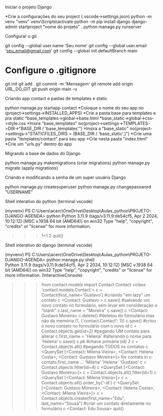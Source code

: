 Iniciar o projeto Django

*Crie a configurações do seu project (.vscode->settings.json)
python -m venv "venv"
venv\Scripts\activate
python -m pip install django
django-admin startproject "nome do projeto" .
python manage.py runserver

Configurar o git

git config --global user.name 'Seu nome'
git config --global user.email 'seu_email@gmail.com'
git config --global init.defaultBranch main
# Configure o .gitignore
git init
git add .
git commit -m 'Mensagem'
git remote add origin URL_DO_GIT
git push origin main -u

Criando app contact e pastas de templates e static

python manage.py startapp contact
*Coloque o nome do seu app no (project->settings->INSTALLED_APPS)
*Crie a pasta base para templates e pra static
*base_templates->global->base.html
*base_static->global->css->style.css
*Insira "base_templates" no(project->settings->TEMPLATES->DIR->"BASE_DIR / 'base_templates'")
*Insira a "base_static" no(project->settings->"STATICFILES_DIRS = (BASE_DIR / 'base_static',)")
*Crie uma pasta "templates/contact" para seu app
*Crie nesta pasta "index.html"
*Crie um "urls.py" dentro do app

Migrando a base de dados do Django

python manage.py makemigrations  (criar migrations)
python manage.py migrate (apply migrations)

Criando e modificando a senha de um super usuário Django

python manage.py createsuperuser
python manage.py changepassword "USERNAME"

Shell interativo do python (terminal vscode) 

(myvenv) PS C:\Users\acerc\OneDrive\Desktop\Aulas_python\PROJETO-DJANGO-AGENDA> python
Python 3.11.9 (tags/v3.11.9:de54cf5, Apr  2 2024, 10:12:12) [MSC v.1938 64 bit (AMD64)] on win32
Type "help", "copyright", "credits" or "license" for more information.
>>> 1+1
2
>>> quit()

Shell interativo do django (terminal vscode) 

(myvenv) PS C:\Users\acerc\OneDrive\Desktop\Aulas_python\PROJETO-DJANGO-AGENDA> python manage.py shell        
Python 3.11.9 (tags/v3.11.9:de54cf5, Apr  2 2024, 10:12:12) [MSC v.1938 64 bit (AMD64)] on win32
Type "help", "copyright", "credits" or "license" for more information.
(InteractiveConsole)
>>> from contact.models import Contact
>>> Contact
<class 'contact.models.Contact'>
>>> c = Contact(first_name='Gustavo') #criando "em lazy" um contato
>>> c
<Contact: Gustavo >
>>> c.save() #salvando um novo contato no formulário, sem levar em consideração o "blank"
>>> c.last_name = "Moreira"
>>> c.save()
>>> c
<Contact: Gustavo Moreira>
>>> c.delete() #deletou do formulário mas não da memória
(1, {'contact.Contact': 1})
>>> c.save() #criou o novo contato no formulário com o novo id
>>> c = Contact.objects.get(id=2) #pegando UM contato para alterar
>>> c.first_name = 'Helena' #alterando o nome para 'Helena'
>>> c.save()
>>> c.pk #chave primária (id)
2
>>> c = Contact.objects.all() #pegando TODOS os contatos 
>>> c
<QuerySet [<Contact: Milena Vieira>, <Contact: Helena Costa>, <Contact: Gustavo Moreira>]>
>>> for contato in c: contato.first_name
...
'Milena'
'Helena'
'Gustavo'
>>> c = Contact.objects.filter(id=4)
>>> c
<QuerySet [<Contact: Gustavo Moreira>]>
>>> c = Contact.objects.all().filter(id=1)
>>> c
<QuerySet [<Contact: Milena Vieira>]>
>>> c = Contact.objects.all().order_by('-id')
>>> c
<QuerySet [<Contact: Gustavo Moreira>, <Contact: Helena Costa>, <Contact: Milena Vieira>]>
>>> c = Contact.objects.create(first_name="Edu", last_name="Sousa") #criar um contato diretamente no formulário
>>> c
<Contact: Edu Sousa>
>>> quit()






